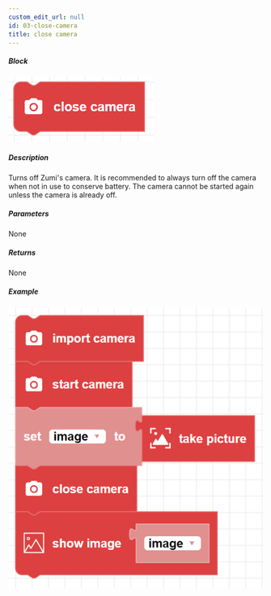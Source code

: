 ```yaml
---
custom_edit_url: null
id: 03-close-camera
title: close camera
---
```


##### Block

![close camera block image](close_camera.png)

##### Description

Turns off Zumi's camera. It is recommended to always turn off the camera when not in use to conserve battery. The camera cannot be started again unless the camera is already off.

##### Parameters

None 

##### Returns

None

##### Example

![close camera exmaple](show_image_example.png)
